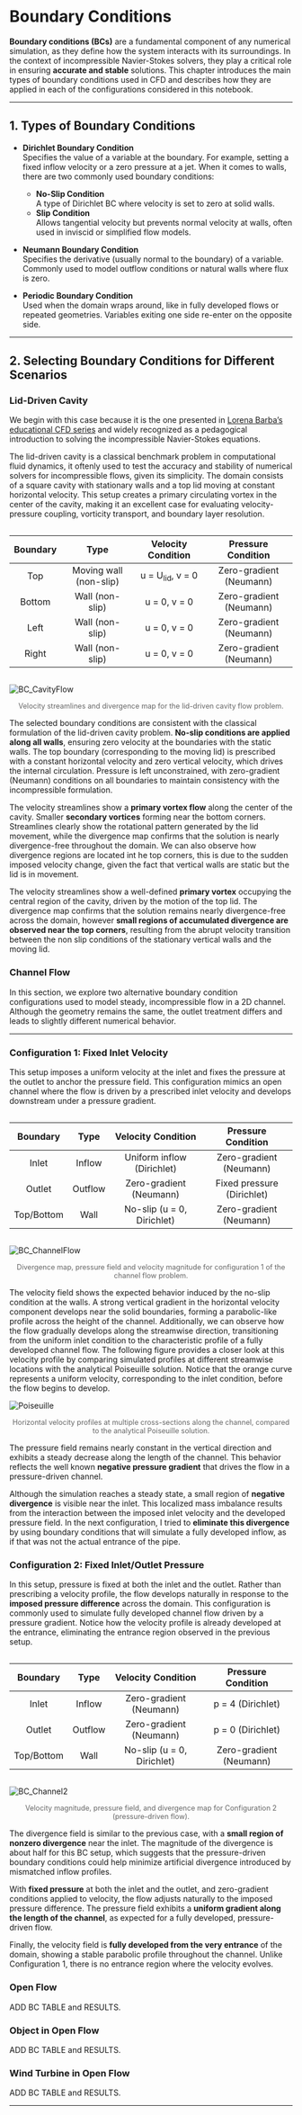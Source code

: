 # Boundary Conditions

**Boundary conditions (BCs)** are a fundamental component of any numerical simulation, as they define how the system interacts with its surroundings. In the context of incompressible Navier-Stokes solvers, they play a critical role in ensuring **accurate and stable** solutions. This chapter introduces the main types of boundary conditions used in CFD and describes how they are applied in each of the configurations considered in this notebook.

---

## 1. Types of Boundary Conditions

- **Dirichlet Boundary Condition**  
  Specifies the value of a variable at the boundary. For example, setting a fixed inflow velocity or a zero pressure at a jet. When it comes to walls, there are two commonly used boundary conditions: 
    - **No-Slip Condition**  
  A type of Dirichlet BC where velocity is set to zero at solid walls.
    - **Slip Condition**  
  Allows tangential velocity but prevents normal velocity at walls, often used in inviscid or simplified flow models.

- **Neumann Boundary Condition**  
  Specifies the derivative (usually normal to the boundary) of a variable. Commonly used to model outflow conditions or natural walls where flux is zero.

- **Periodic Boundary Condition**  
  Used when the domain wraps around, like in fully developed flows or repeated geometries. Variables exiting one side re-enter on the opposite side.

---

## 2. Selecting Boundary Conditions for Different Scenarios

### Lid-Driven Cavity
We begin with this case because it is the one presented in [Lorena Barba’s educational CFD series](https://lorenabarba.com/blog/cfd-python-12-steps-to-navier-stokes/) and widely recognized as a pedagogical introduction to solving the incompressible Navier-Stokes equations. 

The lid-driven cavity is a classical benchmark problem in computational fluid dynamics, it oftenly used to test the accuracy and stability of numerical solvers for incompressible flows, given its simplicity. The domain consists of a square cavity with stationary walls and a top lid moving at constant horizontal velocity. This setup creates a primary circulating vortex in the center of the cavity, making it an excellent case for evaluating velocity-pressure coupling, vorticity transport, and boundary layer resolution.  

<div style="display: flex; justify-content: center;">
  <table>
    <thead>
      <tr>
        <th style="text-align: center;">Boundary</th>
        <th style="text-align: center;">Type</th>
        <th style="text-align: center;">Velocity Condition</th>
        <th style="text-align: center;">Pressure Condition</th>
      </tr>
    </thead>
    <tbody>
      <tr>
        <td style="text-align: center;">Top</td>
        <td style="text-align: center;">Moving wall (non-slip)</td>
        <td style="text-align: center;">u = U<sub>lid</sub>, v = 0</td>
        <td style="text-align: center;">Zero-gradient (Neumann)</td>
      </tr>
      <tr>
        <td style="text-align: center;">Bottom</td>
        <td style="text-align: center;">Wall (non-slip)</td>
        <td style="text-align: center;">u = 0, v = 0</td>
        <td style="text-align: center;">Zero-gradient (Neumann)</td>
      </tr>
      <tr>
        <td style="text-align: center;">Left</td>
        <td style="text-align: center;">Wall (non-slip)</td>
        <td style="text-align: center;">u = 0, v = 0</td>
        <td style="text-align: center;">Zero-gradient (Neumann)</td>
      </tr>
      <tr>
        <td style="text-align: center;">Right</td>
        <td style="text-align: center;">Wall (non-slip)</td>
        <td style="text-align: center;">u = 0, v = 0</td>
        <td style="text-align: center;">Zero-gradient (Neumann)</td>
      </tr>
    </tbody>
  </table>
</div>

![BC_CavityFlow](../images/BC_Cavity.png)
<p style="text-align: center; font-size: 0.9em; color: #666;">
Velocity streamlines and divergence map for the lid-driven cavity flow problem.
</p>

The selected boundary conditions are consistent with the classical formulation of the lid-driven cavity problem. **No-slip conditions are applied along all walls**, ensuring zero velocity at the boundaries with the static walls. The top boundary (corresponding to the moving lid) is prescribed with a constant horizontal velocity and zero vertical velocity, which drives the internal circulation. Pressure is left unconstrained, with zero-gradient (Neumann) conditions on all boundaries to maintain consistency with the incompressible formulation.

The velocity streamlines show a **primary vortex flow** along the center of the cavity. Smaller **secondary vortices** forming near the bottom corners. Streamlines clearly show the rotational pattern generated by the lid movement, while the divergence map confirms that the solution is nearly divergence-free throughout the domain. We can also observe how divergence regions are located int he top corners, this is due to the sudden imposed velocity change, given the fact that vertical walls are static but the lid is in movement. 

The velocity streamlines show a well-defined **primary vortex** occupying the central region of the cavity, driven by the motion of the top lid. The divergence map confirms that the solution remains nearly divergence-free across the domain, however **small regions of accumulated divergence are observed near the top corners**, resulting from the abrupt velocity transition between the non slip conditions of the stationary vertical walls and the moving lid.

### Channel Flow

In this section, we explore two alternative boundary condition configurations used to model steady, incompressible flow in a 2D channel. Although the geometry remains the same, the outlet treatment differs and leads to slightly different numerical behavior.

---

### Configuration 1: Fixed Inlet Velocity

This setup imposes a uniform velocity at the inlet and fixes the pressure at the outlet to anchor the pressure field. This configuration mimics an open channel where the flow is driven by a prescribed inlet velocity and develops downstream under a pressure gradient.

<!-- 
|   Boundary   |   Type   |      Velocity Condition      |    Pressure Condition     |
|:------------:|:--------:|:----------------------------:|:-------------------------:|
|    Inlet     |  Inflow  | Uniform inflow (Dirichlet)   | Zero-gradient (Neumann)   |
|   Outlet     | Outflow  | Zero-gradient (Neumann)      | Fixed pressure (Dirichlet)|
| Top/Bottom   |  Wall    | No-slip (u = 0, Dirichlet)   | Zero-gradient (Neumann)   | -->

<div style="display: flex; justify-content: center;">

  <table>
    <thead>
      <tr>
        <th style="text-align: center;">Boundary</th>
        <th style="text-align: center;">Type</th>
        <th style="text-align: center;">Velocity Condition</th>
        <th style="text-align: center;">Pressure Condition</th>
      </tr>
    </thead>
    <tbody>
      <tr>
        <td style="text-align: center;">Inlet</td>
        <td style="text-align: center;">Inflow</td>
        <td style="text-align: center;">Uniform inflow (Dirichlet)</td>
        <td style="text-align: center;">Zero-gradient (Neumann)</td>
      </tr>
      <tr>
        <td style="text-align: center;">Outlet</td>
        <td style="text-align: center;">Outflow</td>
        <td style="text-align: center;">Zero-gradient (Neumann)</td>
        <td style="text-align: center;">Fixed pressure (Dirichlet)</td>
      </tr>
      <tr>
        <td style="text-align: center;">Top/Bottom</td>
        <td style="text-align: center;">Wall</td>
        <td style="text-align: center;">No-slip (u = 0, Dirichlet)</td>
        <td style="text-align: center;">Zero-gradient (Neumann)</td>
      </tr>
    </tbody>
  </table>

</div>

![BC_ChannelFlow](../images/BC_ChannelFlow.png)
<p style="text-align: center; font-size: 0.9em; color: #666;">
Divergence map, pressure field and velocity magnitude for configuration 1 of the channel flow problem. 
</p>

The velocity field shows the expected behavior induced by the no-slip condition at the walls. A strong vertical gradient in the horizontal velocity component develops near the solid boundaries, forming a parabolic-like profile across the height of the channel. Additionally, we can observe how the flow gradually develops along the streamwise direction, transitioning from the uniform inlet condition to the characteristic profile of a fully developed channel flow. The following figure provides a closer look at this velocity profile by comparing simulated profiles at different streamwise locations with the analytical Poiseuille solution. Notice that the orange curve represents a uniform velocity, corresponding to the inlet condition, before the flow begins to develop.

![Poiseuille](../images/Poiseuille.png)
<p style="text-align: center; font-size: 0.9em; color: #666;">
Horizontal velocity profiles at multiple cross-sections along the channel, compared to the analytical Poiseuille solution.
</p>

The pressure field remains nearly constant in the vertical direction and exhibits a steady decrease along the length of the channel. This behavior reflects the well known **negative pressure gradient** that drives the flow in a pressure-driven channel.

Although the simulation reaches a steady state, a small region of **negative divergence** is visible near the inlet. This localized mass imbalance results from the interaction between the imposed inlet velocity and the developed pressure field. In the next configuration, I tried to **eliminate this divergence** by using boundary conditions that will simulate a fully developed inflow, as if that was not the actual entrance of the pipe. 

### Configuration 2: Fixed Inlet/Outlet Pressure

In this setup, pressure is fixed at both the inlet and the outlet. Rather than prescribing a velocity profile, the flow develops naturally in response to the **imposed pressure difference** across the domain. This configuration is commonly used to simulate fully developed channel flow driven by a pressure gradient. Notice how the velocity profile is already developed at the entrance, eliminating the entrance region observed in the previous setup.

<div style="display: flex; justify-content: center;">

  <table>
    <thead>
      <tr>
        <th style="text-align: center;">Boundary</th>
        <th style="text-align: center;">Type</th>
        <th style="text-align: center;">Velocity Condition</th>
        <th style="text-align: center;">Pressure Condition</th>
      </tr>
    </thead>
    <tbody>
      <tr>
        <td style="text-align: center;">Inlet</td>
        <td style="text-align: center;">Inflow</td>
        <td style="text-align: center;">Zero-gradient (Neumann)</td>
        <td style="text-align: center;">p = 4 (Dirichlet)</td>
      </tr>
      <tr>
        <td style="text-align: center;">Outlet</td>
        <td style="text-align: center;">Outflow</td>
        <td style="text-align: center;">Zero-gradient (Neumann)</td>
        <td style="text-align: center;">p = 0 (Dirichlet)</td>
      </tr>
      <tr>
        <td style="text-align: center;">Top/Bottom</td>
        <td style="text-align: center;">Wall</td>
        <td style="text-align: center;">No-slip (u = 0, Dirichlet)</td>
        <td style="text-align: center;">Zero-gradient (Neumann)</td>
      </tr>
    </tbody>
  </table>
</div>

![BC_Channel2](../images/BC_Channel2.png)
<p style="text-align: center; font-size: 0.9em; color: #666;">
Velocity magnitude, pressure field, and divergence map for Configuration 2 (pressure-driven flow).
</p>

The divergence field is similar to the previous case, with a **small region of nonzero divergence** near the inlet. The magnitude of the divergence is about half for this BC setup, which suggests that the pressure-driven boundary conditions could help minimize artificial divergence introduced by mismatched inflow profiles.

With **fixed pressure** at both the inlet and the outlet, and zero-gradient conditions applied to velocity, the flow adjusts naturally to the imposed pressure difference. The pressure field exhibits a **uniform gradient along the length of the channel**, as expected for a fully developed, pressure-driven flow.

Finally, the velocity field is **fully developed from the very entrance** of the domain, showing a stable parabolic profile throughout the channel. Unlike Configuration 1, there is no entrance region where the velocity evolves.

### Open Flow

ADD BC TABLE and RESULTS. 

### Object in Open Flow

ADD BC TABLE and RESULTS. 

### Wind Turbine in Open Flow

ADD BC TABLE and RESULTS. 

---

